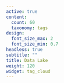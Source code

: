 ```yaml
---
active: true
content:
  count: 60
  taxonomy: tags
design:
  font_size_max: 2
  font_size_min: 0.7
headless: true
subtitle: ""
title: Data Lake
weight: 120
widget: tag_cloud
---
```



